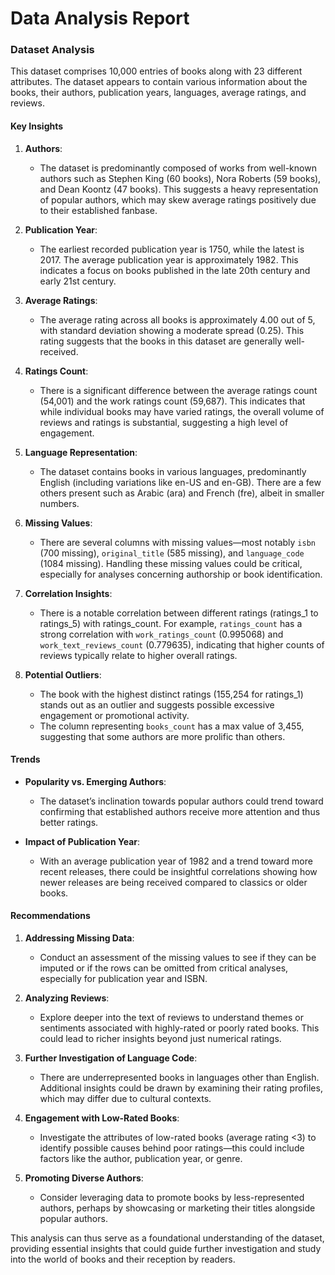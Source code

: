 # Data Analysis Report

### Dataset Analysis

This dataset comprises 10,000 entries of books along with 23 different attributes. The dataset appears to contain various information about the books, their authors, publication years, languages, average ratings, and reviews.

#### Key Insights

1. **Authors**:
   - The dataset is predominantly composed of works from well-known authors such as Stephen King (60 books), Nora Roberts (59 books), and Dean Koontz (47 books). This suggests a heavy representation of popular authors, which may skew average ratings positively due to their established fanbase.

2. **Publication Year**:
   - The earliest recorded publication year is 1750, while the latest is 2017. The average publication year is approximately 1982. This indicates a focus on books published in the late 20th century and early 21st century.

3. **Average Ratings**:
   - The average rating across all books is approximately 4.00 out of 5, with standard deviation showing a moderate spread (0.25). This rating suggests that the books in this dataset are generally well-received.

4. **Ratings Count**:
   - There is a significant difference between the average ratings count (54,001) and the work ratings count (59,687). This indicates that while individual books may have varied ratings, the overall volume of reviews and ratings is substantial, suggesting a high level of engagement.

5. **Language Representation**:
   - The dataset contains books in various languages, predominantly English (including variations like en-US and en-GB). There are a few others present such as Arabic (ara) and French (fre), albeit in smaller numbers.

6. **Missing Values**:
   - There are several columns with missing values—most notably `isbn` (700 missing), `original_title` (585 missing), and `language_code` (1084 missing). Handling these missing values could be critical, especially for analyses concerning authorship or book identification.

7. **Correlation Insights**:
   - There is a notable correlation between different ratings (ratings_1 to ratings_5) with ratings_count. For example, `ratings_count` has a strong correlation with `work_ratings_count` (0.995068) and `work_text_reviews_count` (0.779635), indicating that higher counts of reviews typically relate to higher overall ratings.

8. **Potential Outliers**:
   - The book with the highest distinct ratings (155,254 for ratings_1) stands out as an outlier and suggests possible excessive engagement or promotional activity.
   - The column representing `books_count` has a max value of 3,455, suggesting that some authors are more prolific than others.

#### Trends

- **Popularity vs. Emerging Authors**:
  - The dataset’s inclination towards popular authors could trend toward confirming that established authors receive more attention and thus better ratings.
  
- **Impact of Publication Year**:
  - With an average publication year of 1982 and a trend toward more recent releases, there could be insightful correlations showing how newer releases are being received compared to classics or older books.

#### Recommendations

1. **Addressing Missing Data**:
   - Conduct an assessment of the missing values to see if they can be imputed or if the rows can be omitted from critical analyses, especially for publication year and ISBN.

2. **Analyzing Reviews**:
   - Explore deeper into the text of reviews to understand themes or sentiments associated with highly-rated or poorly rated books. This could lead to richer insights beyond just numerical ratings.

3. **Further Investigation of Language Code**:
   - There are underrepresented books in languages other than English. Additional insights could be drawn by examining their rating profiles, which may differ due to cultural contexts.

4. **Engagement with Low-Rated Books**:
   - Investigate the attributes of low-rated books (average rating <3) to identify possible causes behind poor ratings—this could include factors like the author, publication year, or genre.

5. **Promoting Diverse Authors**:
   - Consider leveraging data to promote books by less-represented authors, perhaps by showcasing or marketing their titles alongside popular authors.

This analysis can thus serve as a foundational understanding of the dataset, providing essential insights that could guide further investigation and study into the world of books and their reception by readers.